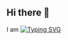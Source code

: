 ## Hi there 👋

<!---Пример кода-->
I am [![Typing SVG](https://readme-typing-svg.herokuapp.com?color=%2336BCF7&lines=Backend+developer)](https://git.io/typing-svg)

<!--
**hello-i-am-pavel/hello-i-am-pavel** is a ✨ _special_ ✨ repository because its `README.md` (this file) appears on your GitHub profile.

Here are some ideas to get you started:

- 🔭 I’m currently working on ...
- 🌱 I’m currently learning ...
- 👯 I’m looking to collaborate on ...
- 🤔 I’m looking for help with ...
- 💬 Ask me about ...
- 📫 How to reach me: ...
- 😄 Pronouns: ...
- ⚡ Fun fact: ...
-->
